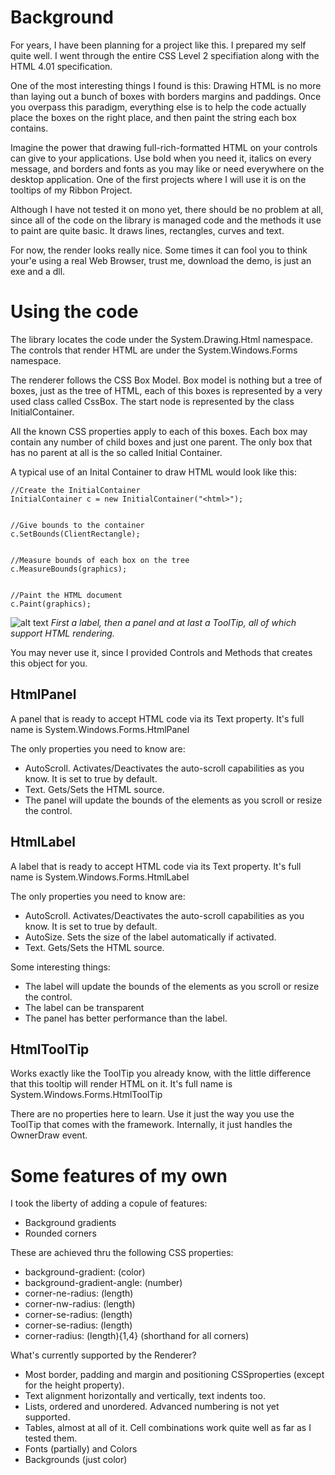 # Background
For years, I have been planning for a project like this. I prepared my self quite well. I went through the entire CSS Level 2 specifiation along with the HTML 4.01 specification.

One of the most interesting things I found is this: Drawing HTML is no more than laying out a bunch of boxes with borders margins and paddings. Once you overpass this paradigm, everything else is to help the code actually place the boxes on the right place, and then paint the string each box contains.

Imagine the power that drawing full-rich-formatted HTML on your controls can give to your applications. Use bold when you need it, italics on every message, and borders and fonts as you may like or need everywhere on the desktop application. One of the first projects where I will use it is on the tooltips of my Ribbon Project.

Although I have not tested it on mono yet, there should be no problem at all, since all of the code on the library is managed code and the methods it use to paint are quite basic. It draws lines, rectangles, curves and text.

For now, the render looks really nice. Some times it can fool you to think your'e using a real Web Browser, trust me, download the demo, is just an exe and a dll.

# Using the code
The library locates the code under the System.Drawing.Html namespace. The controls that render HTML are under the System.Windows.Forms namespace.

The renderer follows the CSS Box Model. Box model is nothing but a tree of boxes, just as the tree of HTML, each of this boxes is represented by a very used class called CssBox. The start node is represented by the class InitialContainer.

All the known CSS properties apply to each of this boxes. Each box may contain any number of child boxes and just one parent. The only box that has no parent at all is the so called Initial Container.

A typical use of an Inital Container to draw HTML would look like this:

    //Create the InitialContainer
    InitialContainer c = new InitialContainer("<html>");
    
     
    //Give bounds to the container
    c.SetBounds(ClientRectangle);
    
     
    //Measure bounds of each box on the tree
    c.MeasureBounds(graphics);
     
    
    //Paint the HTML document
    c.Paint(graphics);


![alt text](http://i3.codeplex.com/Download?ProjectName=HtmlRenderer&amp;DownloadId=54352 "First a label, then a panel and at last a ToolTip, all of which support HTML rendering.")
*First a label, then a panel and at last a ToolTip, all of which support HTML rendering.*

You may never use it, since I provided Controls and Methods that creates this object for you.

## HtmlPanel
A panel that is ready to accept HTML code via its Text property. It's full name is System.Windows.Forms.HtmlPanel

The only properties you need to know are:

*	AutoScroll. Activates/Deactivates the auto-scroll capabilities as you know. It is set to true by default.
*	Text. Gets/Sets the HTML source.
*	The panel will update the bounds of the elements as you scroll or resize the control.

## HtmlLabel
A label that is ready to accept HTML code via its Text property. It's full name is System.Windows.Forms.HtmlLabel

The only properties you need to know are:

*	AutoScroll. Activates/Deactivates the auto-scroll capabilities as you know. It is set to true by default.
*	AutoSize. Sets the size of the label automatically if activated.
*	Text. Gets/Sets the HTML source.

Some interesting things:

*	The label will update the bounds of the elements as you scroll or resize the control.
*	The label can be transparent
*	The panel has better performance than the label.

## HtmlToolTip
Works exactly like the ToolTip you already know, with the little difference that this tooltip will render HTML on it. It's full name is System.Windows.Forms.HtmlToolTip

There are no properties here to learn. Use it just the way you use the ToolTip that comes with the framework. Internally, it just handles the OwnerDraw event.

# Some features of my own
I took the liberty of adding a copule of features:

*	Background gradients
*	Rounded corners

These are achieved thru the following CSS properties:

*	background-gradient: (color)
*	background-gradient-angle: (number)
*	corner-ne-radius: (length)
*	corner-nw-radius: (length)
*	corner-se-radius: (length)
*	corner-se-radius: (length)
*	corner-radius: (length){1,4} (shorthand for all corners)

What's currently supported by the Renderer?

*	Most border, padding and margin and positioning CSSproperties (except for the height property).
*	Text alignment horizontally and vertically, text indents too.
*	Lists, ordered and unordered. Advanced numbering is not yet supported.
*	Tables, almost at all of it. Cell combinations work quite well as far as I tested them.
*	Fonts (partially) and Colors
*	Backgrounds (just color)


